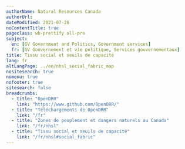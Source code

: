 ```yaml
---
authorName: Natural Resources Canada
authorUrl:
dateModified: 2021-07-26
noContentTitle: true
pageclass: wb-prettify all-pre
subject:
  en: [GV Government and Politics, Government services]
  fr: [GV Gouvernement et vie politique, Services gouvernementaux]
title: Tissu social et seuils de capacité
lang: fr
altLangPage: ../en/nhsl_social_fabric_map
nositesearch: true
nomenu: true
nofooter: true
sitesearch: false
breadcrumbs:
  - title: "OpenDRR"
    link: "https://www.github.com/OpenDRR/"
  - title: "Téléchargements de OpenDRR"
    link: "/fr"
  - title: "Zones de peuplement et dangers naturels au Canada"
    link: "/fr/nhsl"
  - title: "Tissu social et seuils de capacité"
    link: "/fr/nhsl#social_fabric"
---
```

<!-- Load Leaflet from CDN -->
<link rel="stylesheet" href="https://unpkg.com/leaflet@1.7.1/dist/leaflet.css"
integrity="sha512-xodZBNTC5n17Xt2atTPuE1HxjVMSvLVW9ocqUKLsCC5CXdbqCmblAshOMAS6/keqq/sMZMZ19scR4PsZChSR7A=="
crossorigin=""/>

<script src="https://unpkg.com/leaflet@1.7.1/dist/leaflet.js"
integrity="sha512-XQoYMqMTK8LvdxXYG3nZ448hOEQiglfqkJs1NOQV44cWnUrBc8PkAOcXy20w0vlaXaVUearIOBhiXZ5V3ynxwA=="
crossorigin=""></script>

<!-- Load Esri Leaflet from CDN -->
<script src="https://unpkg.com/esri-leaflet@3.0.2/dist/esri-leaflet.js"
integrity="sha512-myckXhaJsP7Q7MZva03Tfme/MSF5a6HC2xryjAM4FxPLHGqlh5VALCbywHnzs2uPoF/4G/QVXyYDDSkp5nPfig=="
crossorigin=""></script>

<!-- Load Esri Leaflet Renderers plugin to use feature service symbology -->
<script src="https://unpkg.com/esri-leaflet-renderers@2.1.2" crossorigin=""></script>

<script src='https://api.mapbox.com/mapbox.js/plugins/leaflet-fullscreen/v1.0.1/Leaflet.fullscreen.min.js'></script>
<link href='https://api.mapbox.com/mapbox.js/plugins/leaflet-fullscreen/v1.0.1/leaflet.fullscreen.css' rel='stylesheet' />

<script src="https://code.jquery.com/jquery-3.6.0.slim.min.js" integrity="sha256-u7e5khyithlIdTpu22PHhENmPcRdFiHRjhAuHcs05RI=" crossorigin="anonymous"></script>

<link href='../assets/css/app.css' rel='stylesheet'/>

<div id="map"></div>

<script>

	var tiles = L.tileLayer('//{s}.tile.osm.org/{z}/{x}/{y}.png', {
		attribution: '&copy; <a href="http://osm.org/copyright">OpenStreetMap</a> contributors'
	});

	var total_social_vulnerability_score = L.esri.featureLayer({
		url: 'https://maps-cartes.services.geo.ca/server_serveur/rest/services/NRCan/nhsl_fr/MapServer/1',
		simplifyFactor: 0.25,
		precision: 5,
    minZoom: 10,
		fields: ['OBJECTID', 'SVlt_Score']
	}).on( 'load', function ( e ) {
		this.metadata( function ( error, metadata ) {
			buildLegend( metadata );
		});
		$( '#modal' ).remove();
	}).on( 'loading', function ( e ) {
		$('#map').before('<div id="modal"></div>');
	}).bindPopup( function ( layer ) {
    	return L.Util.template( '<p>Score Total de Vulnérabilité Sociale: <strong>{SVlt_Score}</strong></p>', layer.feature.properties );
  });

	var financial_agency_score = L.esri.featureLayer({
		url: 'https://maps-cartes.services.geo.ca/server_serveur/rest/services/NRCan/nhsl_fr/MapServer/2',
		simplifyFactor: 0.25,
		precision: 5,
    minZoom: 10,
		fields: ['OBJECTID', 'VEt_Score']
	}).on( 'load', function ( e ) {
		this.metadata( function ( error, metadata ) {
			buildLegend( metadata );
		});
		$( '#modal' ).remove();
	}).on( 'loading', function ( e ) {
		$('#map').before('<div id="modal"></div>');
	}).bindPopup( function ( layer ) {
    	return L.Util.template( '<p>Note de l\'Agence Financière: <strong>{VEt_Score}</strong></p>', layer.feature.properties );
  });

    var housing_condition_score = L.esri.featureLayer({
		url: 'https://maps-cartes.services.geo.ca/server_serveur/rest/services/NRCan/nhsl_fr/MapServer/3',
		simplifyFactor: 0.25,
		precision: 5,
    minZoom: 10,
		fields: ['OBJECTID', 'VHt_Score']
  	}).on( 'load', function ( e ) {
		this.metadata( function ( error, metadata ) {
			buildLegend( metadata );
		});
		$( '#modal' ).remove();
	}).on( 'loading', function ( e ) {
		$('#map').before('<div id="modal"></div>');
	}).bindPopup( function ( layer ) {
    	return L.Util.template( '<p>Note de l\'état du logement: <strong>{VHt_Score}</strong></p>', layer.feature.properties );
  });

    var social_connectivity_score = L.esri.featureLayer({
		url: 'https://maps-cartes.services.geo.ca/server_serveur/rest/services/NRCan/nhsl_fr/MapServer/4',
		simplifyFactor: 0.25,
		precision: 5,
    minZoom: 10,
		fields: ['OBJECTID', 'VFt_Score']
  	}).on( 'load', function ( e ) {
		this.metadata( function ( error, metadata ) {
			buildLegend( metadata );
		});
		$( '#modal' ).remove();
	}).on( 'loading', function ( e ) {
		$('#map').before('<div id="modal"></div>');
	}).bindPopup( function ( layer ) {
    	return L.Util.template( '<p>Note de Connectivité Sociale: <strong>{VFt_Score}</strong></p>', layer.feature.properties );
  });

	var individual_autonomy_score = L.esri.featureLayer({
		url: 'https://maps-cartes.services.geo.ca/server_serveur/rest/services/NRCan/nhsl_fr/MapServer/5',
		simplifyFactor: 0.25,
		precision: 5,
    minZoom: 10,
		fields: ['OBJECTID', 'VAt_Score']
	}).on( 'load', function ( e ) {
		this.metadata( function ( error, metadata ) {
			buildLegend( metadata );
		});
		$( '#modal' ).remove();
	}).on( 'loading', function ( e ) {
		$( '#map' ).before( '<div id="modal"></div>' );
	}).bindPopup( function ( layer ) {
    	return L.Util.template( '<p>Note d\'Autonomie Individuelle: <strong>{VAt_Score}</strong></p>', layer.feature.properties );
  	});

  var map = L.map( 'map', {
    fullscreenControl: true,
    center: [ 49.2827, -123.1207 ],
    zoom: 12,
    layers: [ tiles ]
  }),
  legend = L.control( { position: 'bottomright' } );

  map.on( 'overlayadd', function() {
    $( '#map' ).before( '<div id="modal"></div>' );
  });

  map.on( 'fullscreenchange', function () {
    map.invalidateSize();
  });

  var overlays = {
    'Score Total de Vulnérabilité Sociale': total_social_vulnerability_score,
    'Note de l\'Agence Financière': financial_agency_score,
    'Note de l\'état du logement': housing_condition_score,
    'Note de Connectivité Sociale': social_connectivity_score,
    'Note d\'Autonomie Individuelle': individual_autonomy_score
  };

  L.control.layers( overlays, null, { collapsed: false } ).addTo( map );

  total_social_vulnerability_score.addTo( map );

  function buildLegend( metadata ) {

	map.removeControl(legend);
	
	var renderers = metadata.drawingInfo.renderer.classBreakInfos ? metadata.drawingInfo.renderer.classBreakInfos : metadata.drawingInfo.renderer.uniqueValueInfos;

	legend.onAdd = function ( map ) {

		var div = L.DomUtil.create( 'div', 'info legend' );

		if ( renderers.length === 0 ) { 
			return L.DomUtil.create( 'div' ); 
		}

		div.innerHTML += '<center><strong>' + metadata.name + '</strong></center>';

		for ( var i = 0; i < renderers.length; i++ ) {
			div.innerHTML +=
			'<div style="white-space: nowrap;margin-top: 2px;"><i style="background:rgb(' + renderers[i]['symbol'].color[0] + ',' + renderers[i]['symbol'].color[1] + ',' + renderers[i]['symbol'].color[2] + ',' + renderers[i]['symbol'].color[3] + ');border-color:rgb(' + renderers[i]['symbol']['outline'].color[0] + ',' + renderers[i]['symbol']['outline'].color[1] + ',' + renderers[i]['symbol']['outline'].color[2]+ ',' + renderers[i]['symbol']['outline'].color[3] + ');border-width:' + renderers[i]['symbol']['outline'].width + 'px;"></i> ' +
			renderers[i]['label'] + '</div>';
		}

		return div;

	};

    legend.addTo( map );
  }
</script>